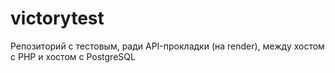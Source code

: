 # victorytest
Репозиторий с тестовым, ради API-прокладки (на render), между хостом с PHP и хостом с PostgreSQL
